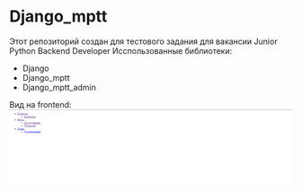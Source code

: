 # Django_mptt
Этот репозиторий создан для тестового задания для вакансии Junior Python Backend Developer
Исспользованные библиотеки:
* Django
* Django_mptt
* Django_mptt_admin

Вид на frontend: 
![alt text](images/frontend_header.png)